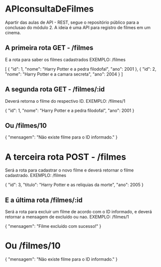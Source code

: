 # APIconsultaDeFilmes

Apartir das aulas de API - REST, segue o repositório público para a conclusao do módulo 2.
A ideia é uma API para registro de filmes em um cinema.

## A primeira rota GET - /filmes
E a rota para saber os filmes cadastrados
EXEMPLO: /filmes

[
	{
		"id": 1,
		"nome": "Harry Potter e a pedra filodofal",
		"ano": 2001
	},
	{
		"id": 2,
		"nome": "Harry Potter e a camara secreta",
		"ano": 2004
	}
]



## A segunda rota GET - /filmes/:id
Deverá retorna o filme do respectivo ID.
EXEMPLO: /filmes/1

{
	"id": 1,
	"nome": "Harry Potter e a pedra filodofal",
	"ano": 2001
}

## Ou /filmes/10

{
	"mensagem": "Não existe filme para o ID informado."
}



# A terceira rota POST - /filmes
Será a rota para cadastrar o novo filme e deverá retornar o filme cadastrado.
EXEMPLO: /filmes

{
	"id": 3,
	"titulo": "Harry Potter e as reliquias da morte",
	"ano": 2005
}



## E a última rota /filmes/:id 
Será a rota para excluir um filme de acordo com o ID informado, e deverá retornar a mensagem de excluído ou nao.
EXEMPLO: /filmes/1

{
	"mensagem": "Filme excluído com sucesso!"
}  

# Ou /filmes/10

{
	"mensagem": "Não existe filme para o ID informado."
}
